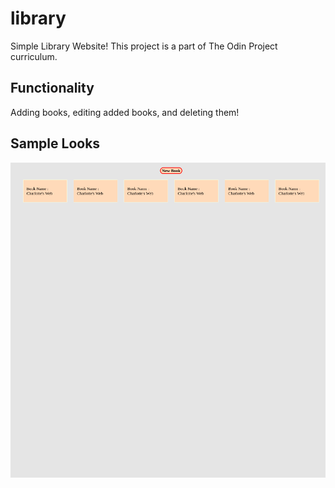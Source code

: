 # library
Simple Library Website! This project is a part of The Odin Project curriculum.

## Functionality
Adding books, editing added books, and deleting them!

## Sample Looks

![Sample page](/images/sample.png)